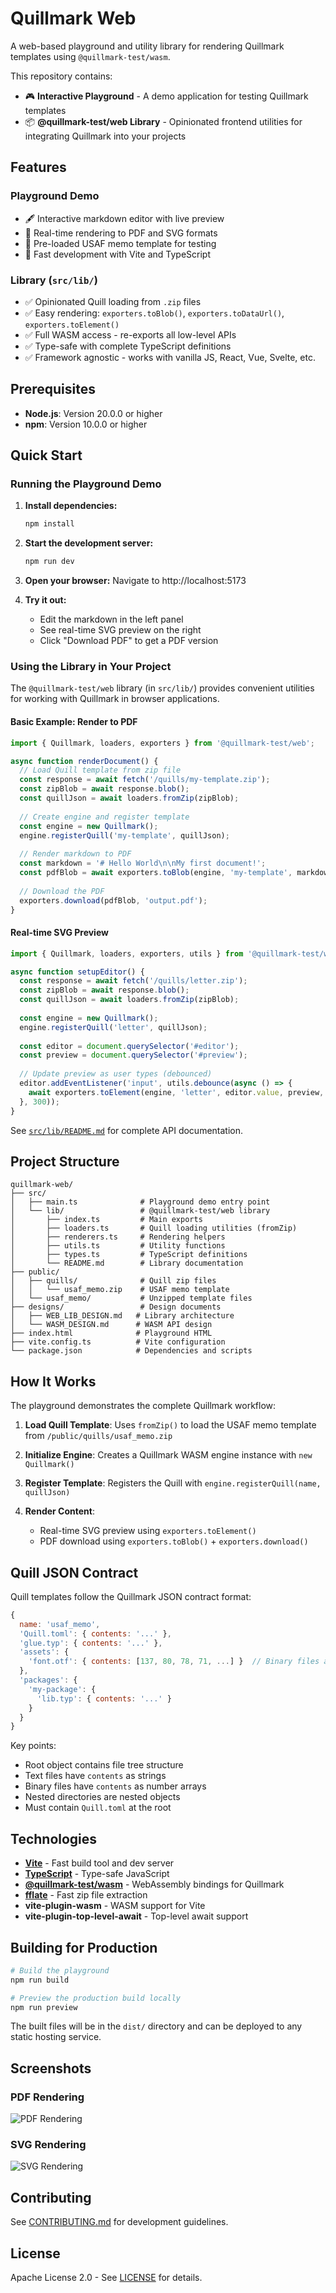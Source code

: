 # Quillmark Web

A web-based playground and utility library for rendering Quillmark templates using `@quillmark-test/wasm`.

This repository contains:
- 🎮 **Interactive Playground** - A demo application for testing Quillmark templates
- 📦 **@quillmark-test/web Library** - Opinionated frontend utilities for integrating Quillmark into your projects

## Features

### Playground Demo
- 🖋️ Interactive markdown editor with live preview
- 📄 Real-time rendering to PDF and SVG formats
- 🎯 Pre-loaded USAF memo template for testing
- 🚀 Fast development with Vite and TypeScript

### Library (`src/lib/`)
- ✅ Opinionated Quill loading from `.zip` files
- ✅ Easy rendering: `exporters.toBlob()`, `exporters.toDataUrl()`, `exporters.toElement()`
- ✅ Full WASM access - re-exports all low-level APIs
- ✅ Type-safe with complete TypeScript definitions
- ✅ Framework agnostic - works with vanilla JS, React, Vue, Svelte, etc.

## Prerequisites

- **Node.js**: Version 20.0.0 or higher
- **npm**: Version 10.0.0 or higher

## Quick Start

### Running the Playground Demo

1. **Install dependencies:**
   ```bash
   npm install
   ```

2. **Start the development server:**
   ```bash
   npm run dev
   ```

3. **Open your browser:**
   Navigate to http://localhost:5173

4. **Try it out:**
   - Edit the markdown in the left panel
   - See real-time SVG preview on the right
   - Click "Download PDF" to get a PDF version

### Using the Library in Your Project

The `@quillmark-test/web` library (in `src/lib/`) provides convenient utilities for working with Quillmark in browser applications.

#### Basic Example: Render to PDF

```typescript
import { Quillmark, loaders, exporters } from '@quillmark-test/web';

async function renderDocument() {
  // Load Quill template from zip file
  const response = await fetch('/quills/my-template.zip');
  const zipBlob = await response.blob();
  const quillJson = await loaders.fromZip(zipBlob);
  
  // Create engine and register template
  const engine = new Quillmark();
  engine.registerQuill('my-template', quillJson);
  
  // Render markdown to PDF
  const markdown = '# Hello World\n\nMy first document!';
  const pdfBlob = await exporters.toBlob(engine, 'my-template', markdown, { format: 'pdf' });
  
  // Download the PDF
  exporters.download(pdfBlob, 'output.pdf');
}
```

#### Real-time SVG Preview

```typescript
import { Quillmark, loaders, exporters, utils } from '@quillmark-test/web';

async function setupEditor() {
  const response = await fetch('/quills/letter.zip');
  const zipBlob = await response.blob();
  const quillJson = await loaders.fromZip(zipBlob);
  
  const engine = new Quillmark();
  engine.registerQuill('letter', quillJson);
  
  const editor = document.querySelector('#editor');
  const preview = document.querySelector('#preview');
  
  // Update preview as user types (debounced)
  editor.addEventListener('input', utils.debounce(async () => {
    await exporters.toElement(engine, 'letter', editor.value, preview, { format: 'svg' });
  }, 300));
}
```

See [`src/lib/README.md`](src/lib/README.md) for complete API documentation.

## Project Structure

```
quillmark-web/
├── src/
│   ├── main.ts              # Playground demo entry point
│   └── lib/                 # @quillmark-test/web library
│       ├── index.ts         # Main exports
│       ├── loaders.ts       # Quill loading utilities (fromZip)
│       ├── renderers.ts     # Rendering helpers
│       ├── utils.ts         # Utility functions
│       ├── types.ts         # TypeScript definitions
│       └── README.md        # Library documentation
├── public/
│   ├── quills/              # Quill zip files
│   │   └── usaf_memo.zip    # USAF memo template
│   └── usaf_memo/           # Unzipped template files
├── designs/                 # Design documents
│   ├── WEB_LIB_DESIGN.md   # Library architecture
│   └── WASM_DESIGN.md      # WASM API design
├── index.html              # Playground HTML
├── vite.config.ts          # Vite configuration
└── package.json            # Dependencies and scripts
```

## How It Works

The playground demonstrates the complete Quillmark workflow:

1. **Load Quill Template**: Uses `fromZip()` to load the USAF memo template from `/public/quills/usaf_memo.zip`

2. **Initialize Engine**: Creates a Quillmark WASM engine instance with `new Quillmark()`

3. **Register Template**: Registers the Quill with `engine.registerQuill(name, quillJson)`

4. **Render Content**: 
   - Real-time SVG preview using `exporters.toElement()`
   - PDF download using `exporters.toBlob()` + `exporters.download()`

## Quill JSON Contract

Quill templates follow the Quillmark JSON contract format:

```javascript
{
  name: 'usaf_memo',
  'Quill.toml': { contents: '...' },
  'glue.typ': { contents: '...' },
  'assets': {
    'font.otf': { contents: [137, 80, 78, 71, ...] }  // Binary files as number arrays
  },
  'packages': {
    'my-package': {
      'lib.typ': { contents: '...' }
    }
  }
}
```

Key points:
- Root object contains file tree structure
- Text files have `contents` as strings
- Binary files have `contents` as number arrays
- Nested directories are nested objects
- Must contain `Quill.toml` at the root

## Technologies

- **[Vite](https://vitejs.dev/)** - Fast build tool and dev server
- **[TypeScript](https://www.typescriptlang.org/)** - Type-safe JavaScript
- **[@quillmark-test/wasm](https://github.com/quillmark)** - WebAssembly bindings for Quillmark
- **[fflate](https://github.com/101arrowz/fflate)** - Fast zip file extraction
- **vite-plugin-wasm** - WASM support for Vite
- **vite-plugin-top-level-await** - Top-level await support

## Building for Production

```bash
# Build the playground
npm run build

# Preview the production build locally
npm run preview
```

The built files will be in the `dist/` directory and can be deployed to any static hosting service.

## Screenshots

### PDF Rendering
![PDF Rendering](https://github.com/user-attachments/assets/50981065-18bc-4f36-b5ae-4522e3e04643)

### SVG Rendering
![SVG Rendering](https://github.com/user-attachments/assets/c7648623-0056-457d-b52e-ca12c89ed571)

## Contributing

See [CONTRIBUTING.md](CONTRIBUTING.md) for development guidelines.

## License

Apache License 2.0 - See [LICENSE](LICENSE) for details.
